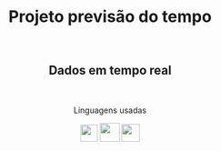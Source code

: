 <div align="center">
<h1>Projeto previsão do tempo</h1>
<br>
<h2>Dados em tempo real</h2>
<br>
<p>Linguagens usadas</p>

<img src="https://cdn-icons-png.flaticon.com/512/174/174854.png" width="30" height="30" />
<img src="https://logospng.org/download/css-3/logo-css-3-2048.png" width="35" height="33" />
<img src="https://logodownload.org/wp-content/uploads/2022/04/javascript-logo-1.png" width="32" height="31" />
</div>
